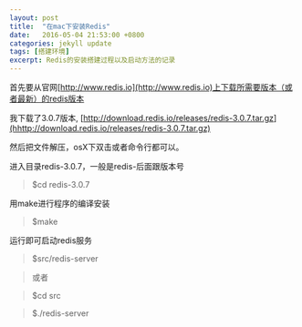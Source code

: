 ```yaml
---
layout: post
title:  "在mac下安装Redis"
date:   2016-05-04 21:53:00 +0800
categories: jekyll update
tags: [搭建环境]
excerpt: Redis的安装搭建过程以及启动方法的记录
---
```


首先要从官网[http://www.redis.io](http://www.redis.io)上下载所需要版本（或者最新）的redis版本

我下载了3.0.7版本,
[http://download.redis.io/releases/redis-3.0.7.tar.gz](hhttp://download.redis.io/releases/redis-3.0.7.tar.gz)

然后把文件解压，osX下双击或者命令行都可以。

进入目录redis-3.0.7，一般是redis-后面跟版本号  

>$cd redis-3.0.7

用make进行程序的编译安装

>$make

运行即可启动redis服务

>$src/redis-server

>或者 

>$cd src

>$./redis-server